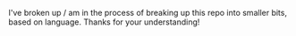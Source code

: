 I've broken up / am in the process of breaking up this repo into smaller bits, based on language. Thanks for your understanding!
